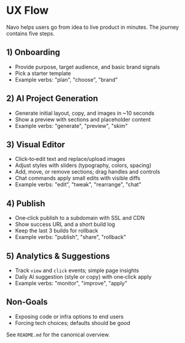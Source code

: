 # UX Flow

Navo helps users go from idea to live product in minutes. The journey contains five steps.

## 1) Onboarding

- Provide purpose, target audience, and basic brand signals
- Pick a starter template
- Example verbs: "plan", "choose", "brand"

## 2) AI Project Generation

- Generate initial layout, copy, and images in ~10 seconds
- Show a preview with sections and placeholder content
- Example verbs: "generate", "preview", "skim"

## 3) Visual Editor

- Click‑to‑edit text and replace/upload images
- Adjust styles with sliders (typography, colors, spacing)
- Add, move, or remove sections; drag handles and controls
- Chat commands apply small edits with visible diffs
- Example verbs: "edit", "tweak", "rearrange", "chat"

## 4) Publish

- One‑click publish to a subdomain with SSL and CDN
- Show success URL and a short build log
- Keep the last 3 builds for rollback
- Example verbs: "publish", "share", "rollback"

## 5) Analytics & Suggestions

- Track `view` and `click` events; simple page insights
- Daily AI suggestion (style or copy) with one‑click apply
- Example verbs: "monitor", "improve", "apply"

## Non‑Goals

- Exposing code or infra options to end users
- Forcing tech choices; defaults should be good

See `README.md` for the canonical overview.
